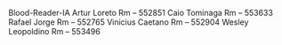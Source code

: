 Blood-Reader-IA
Artur Loreto Rm – 552851
Caio Tominaga Rm – 553633
Rafael Jorge Rm – 552765
Vinicius Caetano Rm – 552904
Wesley Leopoldino Rm – 553496
